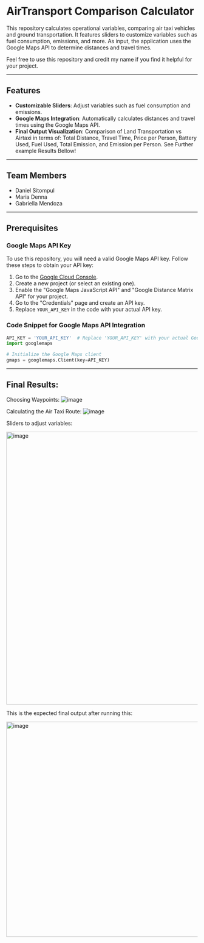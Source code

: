 # AirTransport Comparison Calculator

This repository calculates operational variables, comparing air taxi vehicles and ground transportation. It features sliders to customize variables such as fuel consumption, emissions, and more. As input, the application uses the Google Maps API to determine distances and travel times.

Feel free to use this repository and credit my name if you find it helpful for your project.

---

## Features

- **Customizable Sliders**: Adjust variables such as fuel consumption and emissions.
- **Google Maps Integration**: Automatically calculates distances and travel times using the Google Maps API.
- **Final Output Visualization**: Comparison of Land Transportation vs Airtaxi in terms of: Total Distance, Travel Time, Price per Person, Battery Used, Fuel Used, Total Emission, and Emission per Person. See Further example Results Bellow!

---

## Team Members
- Daniel Sitompul
- Maria Denna
- Gabriella Mendoza

---

## Prerequisites

### Google Maps API Key
To use this repository, you will need a valid Google Maps API key. Follow these steps to obtain your API key:

1. Go to the [Google Cloud Console](https://console.cloud.google.com/).
2. Create a new project (or select an existing one).
3. Enable the "Google Maps JavaScript API" and "Google Distance Matrix API" for your project.
4. Go to the "Credentials" page and create an API key.
5. Replace `YOUR_API_KEY` in the code with your actual API key.

### Code Snippet for Google Maps API Integration
```python
API_KEY = 'YOUR_API_KEY'  # Replace 'YOUR_API_KEY' with your actual Google Maps API key
import googlemaps

# Initialize the Google Maps client
gmaps = googlemaps.Client(key=API_KEY)
```

---

## Final Results:
Choosing Waypoints:
![image](https://github.com/user-attachments/assets/5c784e70-fbaa-4509-8438-d40d0f7521f2)

Calculating the Air Taxi Route:
![image](https://github.com/user-attachments/assets/f66d9a5b-dffa-4df5-9879-c06dd60b658a)

Sliders to adjust variables:

<img width="716" alt="image" src="https://github.com/Danielstevends/AirTransport/assets/45707023/9ea261a2-4dae-447a-898c-ae914ff4de18">


This is the expected final output after running this:

<img width="565" alt="image" src="https://github.com/Danielstevends/AirTransport/assets/45707023/334da73e-9055-4e1d-bd87-8e535569057c">
